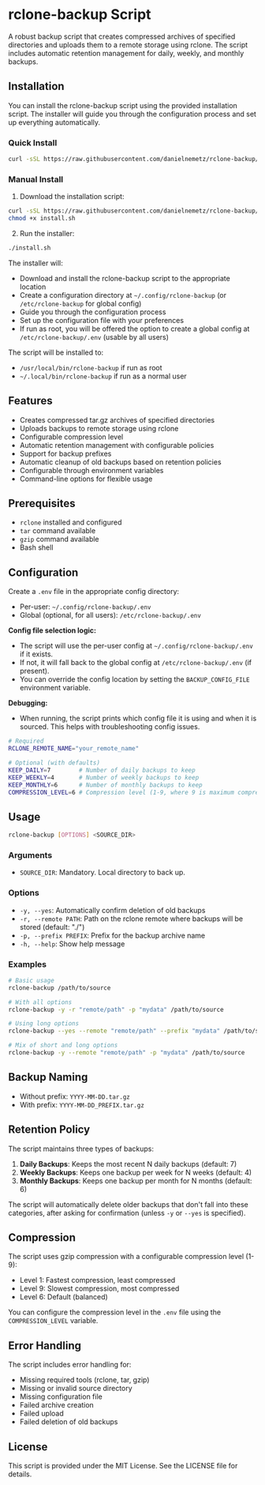 # rclone-backup Script

A robust backup script that creates compressed archives of specified directories and uploads them to a remote storage using rclone. The script includes automatic retention management for daily, weekly, and monthly backups.

## Installation

You can install the rclone-backup script using the provided installation script. The installer will guide you through the configuration process and set up everything automatically.

### Quick Install

```bash
curl -sSL https://raw.githubusercontent.com/danielnemetz/rclone-backup/refs/heads/main/install.sh | bash
```

### Manual Install

1. Download the installation script:
```bash
curl -sSL https://raw.githubusercontent.com/danielnemetz/rclone-backup/refs/heads/main/install.sh -o install.sh
chmod +x install.sh
```

2. Run the installer:
```bash
./install.sh
```

The installer will:
- Download and install the rclone-backup script to the appropriate location
- Create a configuration directory at `~/.config/rclone-backup` (or `/etc/rclone-backup` for global config)
- Guide you through the configuration process
- Set up the configuration file with your preferences
- If run as root, you will be offered the option to create a global config at `/etc/rclone-backup/.env` (usable by all users)

The script will be installed to:
- `/usr/local/bin/rclone-backup` if run as root
- `~/.local/bin/rclone-backup` if run as a normal user

## Features

- Creates compressed tar.gz archives of specified directories
- Uploads backups to remote storage using rclone
- Configurable compression level
- Automatic retention management with configurable policies
- Support for backup prefixes
- Automatic cleanup of old backups based on retention policies
- Configurable through environment variables
- Command-line options for flexible usage

## Prerequisites

- `rclone` installed and configured
- `tar` command available
- `gzip` command available
- Bash shell

## Configuration

Create a `.env` file in the appropriate config directory:
- Per-user: `~/.config/rclone-backup/.env`
- Global (optional, for all users): `/etc/rclone-backup/.env`

**Config file selection logic:**
- The script will use the per-user config at `~/.config/rclone-backup/.env` if it exists.
- If not, it will fall back to the global config at `/etc/rclone-backup/.env` (if present).
- You can override the config location by setting the `BACKUP_CONFIG_FILE` environment variable.

**Debugging:**
- When running, the script prints which config file it is using and when it is sourced. This helps with troubleshooting config issues.

```bash
# Required
RCLONE_REMOTE_NAME="your_remote_name"

# Optional (with defaults)
KEEP_DAILY=7        # Number of daily backups to keep
KEEP_WEEKLY=4       # Number of weekly backups to keep
KEEP_MONTHLY=6      # Number of monthly backups to keep
COMPRESSION_LEVEL=6 # Compression level (1-9, where 9 is maximum compression)
```

## Usage

```bash
rclone-backup [OPTIONS] <SOURCE_DIR>
```

### Arguments

- `SOURCE_DIR`: Mandatory. Local directory to back up.

### Options

- `-y, --yes`: Automatically confirm deletion of old backups
- `-r, --remote PATH`: Path on the rclone remote where backups will be stored (default: "./")
- `-p, --prefix PREFIX`: Prefix for the backup archive name
- `-h, --help`: Show help message

### Examples

```bash
# Basic usage
rclone-backup /path/to/source

# With all options
rclone-backup -y -r "remote/path" -p "mydata" /path/to/source

# Using long options
rclone-backup --yes --remote "remote/path" --prefix "mydata" /path/to/source

# Mix of short and long options
rclone-backup -y --remote "remote/path" -p "mydata" /path/to/source
```

## Backup Naming

- Without prefix: `YYYY-MM-DD.tar.gz`
- With prefix: `YYYY-MM-DD_PREFIX.tar.gz`

## Retention Policy

The script maintains three types of backups:

1. **Daily Backups**: Keeps the most recent N daily backups (default: 7)
2. **Weekly Backups**: Keeps one backup per week for N weeks (default: 4)
3. **Monthly Backups**: Keeps one backup per month for N months (default: 6)

The script will automatically delete older backups that don't fall into these categories, after asking for confirmation (unless `-y` or `--yes` is specified).

## Compression

The script uses gzip compression with a configurable compression level (1-9):
- Level 1: Fastest compression, least compressed
- Level 9: Slowest compression, most compressed
- Level 6: Default (balanced)

You can configure the compression level in the `.env` file using the `COMPRESSION_LEVEL` variable.

## Error Handling

The script includes error handling for:
- Missing required tools (rclone, tar, gzip)
- Missing or invalid source directory
- Missing configuration file
- Failed archive creation
- Failed upload
- Failed deletion of old backups

## License

This script is provided under the MIT License. See the LICENSE file for details. 